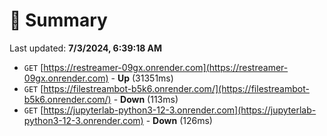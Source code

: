 # 📖 Summary
Last updated: **7/3/2024, 6:39:18 AM**

- `GET` [https://restreamer-09gx.onrender.com](https://restreamer-09gx.onrender.com) - **Up** (31351ms)
- `GET` [https://filestreambot-b5k6.onrender.com/](https://filestreambot-b5k6.onrender.com/) - **Down** (113ms)
- `GET` [https://jupyterlab-python3-12-3.onrender.com](https://jupyterlab-python3-12-3.onrender.com) - **Down** (126ms)
